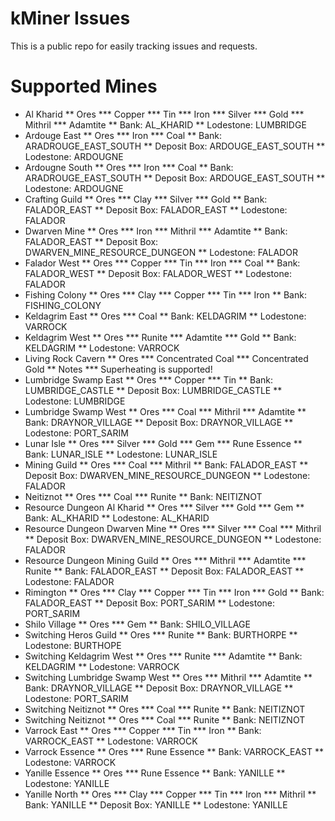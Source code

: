 kMiner Issues
============

This is a public repo for easily tracking issues and requests.

Supported Mines
============

* Al Kharid
** Ores
*** Copper
*** Tin
*** Iron
*** Silver
*** Gold
*** Mithril
*** Adamtite
** Bank: AL_KHARID
** Lodestone: LUMBRIDGE
* Ardouge East
** Ores
*** Iron
*** Coal
** Bank: ARADROUGE_EAST_SOUTH
** Deposit Box: ARDOUGE_EAST_SOUTH
** Lodestone: ARDOUGNE
* Ardougne South
** Ores
*** Iron
*** Coal
** Bank: ARADROUGE_EAST_SOUTH
** Deposit Box: ARDOUGE_EAST_SOUTH
** Lodestone: ARDOUGNE
* Crafting Guild
** Ores
*** Clay
*** Silver
*** Gold
** Bank: FALADOR_EAST
** Deposit Box: FALADOR_EAST
** Lodestone: FALADOR
* Dwarven Mine
** Ores
*** Iron
*** Mithril
*** Adamtite
** Bank: FALADOR_EAST
** Deposit Box: DWARVEN_MINE_RESOURCE_DUNGEON
** Lodestone: FALADOR
* Falador West
** Ores
*** Copper
*** Tin
*** Iron
*** Coal
** Bank: FALADOR_WEST
** Deposit Box: FALADOR_WEST
** Lodestone: FALADOR
* Fishing Colony
** Ores
*** Clay
*** Copper
*** Tin
*** Iron
** Bank: FISHING_COLONY
* Keldagrim East
** Ores
*** Coal
** Bank: KELDAGRIM
** Lodestone: VARROCK
* Keldagrim West
** Ores
*** Runite
*** Adamtite
*** Gold
** Bank: KELDAGRIM
** Lodestone: VARROCK
* Living Rock Cavern
** Ores
*** Concentrated Coal
*** Concentrated Gold
** Notes
*** Superheating is supported!
* Lumbridge Swamp East
** Ores
*** Copper
*** Tin
** Bank: LUMBRIDGE_CASTLE
** Deposit Box: LUMBRIDGE_CASTLE
** Lodestone: LUMBRIDGE
* Lumbridge Swamp West
** Ores
*** Coal
*** Mithril
*** Adamtite
** Bank: DRAYNOR_VILLAGE
** Deposit Box: DRAYNOR_VILLAGE
** Lodestone: PORT_SARIM
* Lunar Isle
** Ores
*** Silver
*** Gold
*** Gem
*** Rune Essence
** Bank: LUNAR_ISLE
** Lodestone: LUNAR_ISLE
* Mining Guild
** Ores
*** Coal
*** Mithril
** Bank: FALADOR_EAST
** Deposit Box: DWARVEN_MINE_RESOURCE_DUNGEON
** Lodestone: FALADOR
* Neitiznot
** Ores
*** Coal
*** Runite
** Bank: NEITIZNOT
* Resource Dungeon Al Kharid
** Ores
*** Silver
*** Gold
*** Gem
** Bank: AL_KHARID
** Lodestone: AL_KHARID
* Resource Dungeon Dwarven Mine
** Ores
*** Silver
*** Coal
*** Mithril
** Deposit Box: DWARVEN_MINE_RESOURCE_DUNGEON
** Lodestone: FALADOR
* Resource Dungeon Mining Guild
** Ores
*** Mithril
*** Adamtite
*** Runite
** Bank: FALADOR_EAST
** Deposit Box: FALADOR_EAST
** Lodestone: FALADOR
* Rimington
** Ores
*** Clay
*** Copper
*** Tin
*** Iron
*** Gold
** Bank: FALADOR_EAST
** Deposit Box: PORT_SARIM
** Lodestone: PORT_SARIM
* Shilo Village
** Ores
*** Gem
** Bank: SHILO_VILLAGE
* Switching Heros Guild
** Ores
*** Runite
** Bank: BURTHORPE
** Lodestone: BURTHOPE
* Switching Keldagrim West
** Ores
*** Runite
*** Adamtite
** Bank: KELDAGRIM
** Lodestone: VARROCK
* Switching Lumbridge Swamp West
** Ores
*** Mithril
*** Adamtite
** Bank: DRAYNOR_VILLAGE
** Deposit Box: DRAYNOR_VILLAGE
** Lodestone: PORT_SARIM
* Switching Neitiznot
** Ores
*** Coal
*** Runite
** Bank: NEITIZNOT
* Switching Neitiznot
** Ores
*** Coal
*** Runite
** Bank: NEITIZNOT
* Varrock East
** Ores
*** Copper
*** Tin
*** Iron
** Bank: VARROCK_EAST
** Lodestone: VARROCK
* Varrock Essence
** Ores
*** Rune Essence
** Bank: VARROCK_EAST
** Lodestone: VARROCK
* Yanille Essence
** Ores
*** Rune Essence
** Bank: YANILLE
** Lodestone: YANILLE
* Yanille North
** Ores
*** Clay
*** Copper
*** Tin
*** Iron
*** Mithril
** Bank: YANILLE
** Deposit Box: YANILLE
** Lodestone: YANILLE
